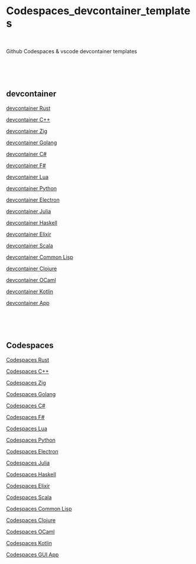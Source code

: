 # Codespaces_devcontainer_templates

<br>

Github Codespaces & vscode devcontainer templates

<br><br><br>

## devcontainer

[devcontainer Rust](https://github.com/kxkx5150/devcontainer-Rust-template)

[devcontainer C++](https://github.com/kxkx5150/devcontainer-CPP-template)

[devcontainer Zig](https://github.com/kxkx5150/devcontainer-Zig-template)

[devcontainer Golang](https://github.com/kxkx5150/devcontainer-Golang-template)

[devcontainer C#](https://github.com/kxkx5150/devcontainer-CSharp-template)

[devcontainer F#](https://github.com/kxkx5150/devcontainer-Fsharp-template)

[devcontainer Lua](https://github.com/kxkx5150/devcontainer-Lua-template)

[devcontainer Python](https://github.com/kxkx5150/devcontainer-Python-template)

[devcontainer Electron](https://github.com/kxkx5150/devcontainer-Electron-template)

[devcontainer Julia](https://github.com/kxkx5150/devcontainer-Julia-template)

[devcontainer Haskell](https://github.com/kxkx5150/devcontainer-Haskell-template)

[devcontainer Elixir](https://github.com/kxkx5150/devcontainer-Elixir-template)

[devcontainer Scala](https://github.com/kxkx5150/devcontainer-Scala-template)

[devcontainer Common Lisp](https://github.com/kxkx5150/devcontainer-Common-Lisp-template)

[devcontainer Clojure](https://github.com/kxkx5150/devcontainer-Clojure-template)

[devcontainer OCaml](https://github.com/kxkx5150/devcontainer-OCaml-template)

[devcontainer Kotlin](https://github.com/kxkx5150/devcontainer-Kotlin-template)

[devcontainer App](https://github.com/kxkx5150/devcontainer-App-template)


<br><br><br>

## Codespaces

[Codespaces Rust](https://github.com/kxkx5150/Codespaces-Rust-template)

[Codespaces C++](https://github.com/kxkx5150/Codespaces-CPP-template)

[Codespaces Zig](https://github.com/kxkx5150/Codespaces-Zig-template)

[Codespaces Golang](https://github.com/kxkx5150/Codespaces-Golang-template)

[Codespaces C#](https://github.com/kxkx5150/Codespaces-CSharp-template)

[Codespaces F#](https://github.com/kxkx5150/Codespaces-Fsharp-template)

[Codespaces Lua](https://github.com/kxkx5150/Codespaces-Lua-template)

[Codespaces Python](https://github.com/kxkx5150/Codespaces-Python-template)

[Codespaces Electron](https://github.com/kxkx5150/Codespaces-Electron-template)

[Codespaces Julia](https://github.com/kxkx5150/Codespaces-Julia-template)

[Codespaces Haskell](https://github.com/kxkx5150/Codespaces-Haskell-template)

[Codespaces Elixir](https://github.com/kxkx5150/Codespaces-Elixir-template)

[Codespaces Scala](https://github.com/kxkx5150/Codespaces-Scala-template)

[Codespaces Common Lisp](https://github.com/kxkx5150/Codespaces-Common-Lisp-template)

[Codespaces Clojure](https://github.com/kxkx5150/Codespaces-Clojure-template)

[Codespaces OCaml](https://github.com/kxkx5150/Codespaces-OCaml-template)

[Codespaces Kotlin](https://github.com/kxkx5150/Codespaces-Kotlin-template)

[Codespaces GUI App](https://github.com/kxkx5150/Codespaces-GUI-App-template)



<br><br><br>
<br><br><br>
<br><br><br>


